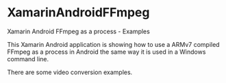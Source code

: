 # XamarinAndroidFFmpeg
Xamarin Android FFmpeg as a process - Examples

This Xamarin Android application is showing how to use a ARMv7 compiled FFmpeg as a process in Android the same way 
it is used in a Windows command line.

There are some video conversion examples.
